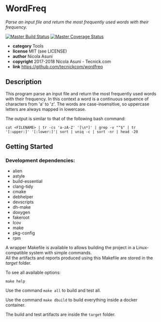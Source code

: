 # WordFreq

*Parse an input file and return the most frequently used words with their frequency.*

[![Master Build Status](https://secure.travis-ci.org/tecnickcom/wordfreq.png?branch=master)](https://travis-ci.org/tecnickcom/wordfreq?branch=master)
[![Master Coverage Status](https://coveralls.io/repos/tecnickcom/wordfreq/badge.svg?branch=master&service=github)](https://coveralls.io/github/tecnickcom/wordfreq?branch=master)

* **category**    Tools
* **license**     MIT (see LICENSE)
* **author**      Nicola Asuni
* **copyright**   2017-2018 Nicola Asuni - Tecnick.com
* **link**        https://github.com/tecnickcom/wordfreq


## Description

This program parse an input file and return the most frequently used words with their frequency.
In this context a word is a continuous sequence of characters from 'a' to 'z'.
The words are case-insensitive, so uppercase letters are always mapped in lowercase.

The output is similar to that of the following bash command:

```
cat <FILENAME> | tr -cs 'a-zA-Z' '[\n*]' | grep -v "^$" | tr '[:upper:]' '[:lower:]'| sort | uniq -c | sort -nr | head -20
```

## Getting Started

### Development dependencies:

* alien
* astyle
* build-essential
* clang-tidy
* cmake
* debhelper
* devscripts
* dh-make
* doxygen
* fakeroot
* lcov
* make
* pkg-config
* rpm

A wrapper Makefile is available to allows building the project in a Linux-compatible system with simple commands.  
All the artifacts and reports produced using this Makefile are stored in the *target* folder.  

To see all available options:
```
make help
```

Use the command ```make all``` to build and test all.

Use the command ```make dbuild``` to build everything inside a docker container.

The build and test artifacts are inside the `target` folder.
